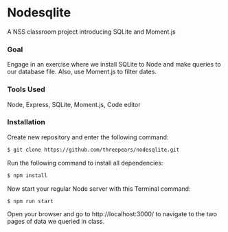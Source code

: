 # Nodesqlite

A NSS classroom project introducing SQLite and Moment.js

### Goal

Engage in an exercise where we install SQLite to Node and make queries to our database file. Also, use Moment.js to filter dates.

### Tools Used

Node, Express, SQLite, Moment.js, Code editor

### Installation

Create new repository and enter the following command:

```sh
$ git clone https://github.com/threepears/nodesqlite.git
```

Run the following command to install all dependencies:

```sh
$ npm install
```

Now start your regular Node server with this Terminal command:

```sh
$ npm run start
```

Open your browser and go to http://localhost:3000/ to navigate to the two pages of data we queried in class.
